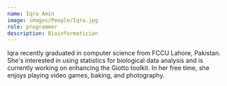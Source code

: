 ```yaml
---
name: Iqra Amin
image: images/People/Iqra.jpg
role: programmer
description: Bioinformatician
---
```


Iqra recently graduated in computer science from FCCU Lahore, Pakistan. She's interested in using statistics for biological data analysis and is currently working on enhancing the Giotto toolkit. In her free time, she enjoys playing video games, baking, and photography.
